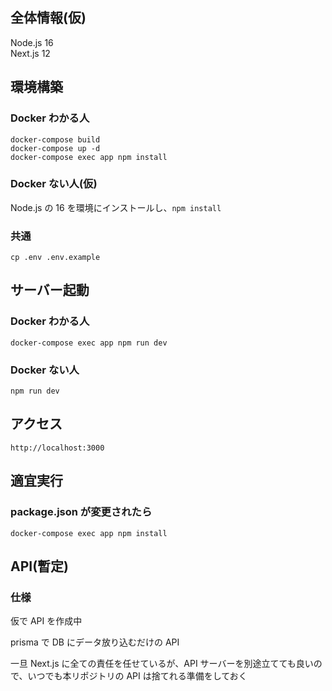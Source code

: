 ## 全体情報(仮)

Node.js 16  
Next.js 12

## 環境構築

### Docker わかる人

```
docker-compose build
docker-compose up -d
docker-compose exec app npm install
```

### Docker ない人(仮)

Node.js の 16 を環境にインストールし、`npm install`

### 共通

```
cp .env .env.example
```

## サーバー起動

### Docker わかる人

```
docker-compose exec app npm run dev
```

### Docker ない人

```
npm run dev
```

## アクセス

`http://localhost:3000`

## 適宜実行

### package.json が変更されたら

```
docker-compose exec app npm install
```

## API(暫定)

### 仕様

仮で API を作成中

prisma で DB にデータ放り込むだけの API

一旦 Next.js に全ての責任を任せているが、API サーバーを別途立てても良いので、いつでも本リポジトリの API は捨てれる準備をしておく
